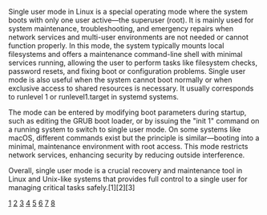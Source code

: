 Single user mode in Linux is a special operating mode where the system boots with only one user active—the superuser (root).
It is mainly used for system maintenance, troubleshooting, and emergency repairs when network services and multi-user
environments are not needed or cannot function properly. In this mode, the system typically mounts local filesystems and
offers a maintenance command-line shell with minimal services running, allowing the user to perform tasks like filesystem
checks, password resets, and fixing boot or configuration problems. Single user mode is also useful when the system cannot
boot normally or when exclusive access to shared resources is necessary. It usually corresponds to runlevel 1 or
runlevel1.target in systemd systems.

The mode can be entered by modifying boot parameters during startup, such as editing the GRUB boot loader, or by issuing the
"init 1" command on a running system to switch to single user mode. On some systems like macOS, different commands exist but
the principle is similar—booting into a minimal, maintenance environment with root access. This mode restricts network
services, enhancing security by reducing outside interference.

Overall, single user mode is a crucial recovery and maintenance tool in Linux and Unix-like systems that provides full
control to a single user for managing critical tasks safely.[1][2][3]

[1](https://en.wikipedia.org/wiki/Single-user_mode) [2](https://www.tecmint.com/boot-into-single-user-mode-in-centos-7/)
[3](https://docs.redhat.com/en/documentation/red_hat_enterprise_linux/6/html/deployment_guide/sec-single-user_mode)
[4](https://www.youtube.com/watch?v=L13HyMDCfOg)
[5](https://www.reddit.com/r/linuxquestions/comments/2v5c2s/what_is_single_user_mode/)
[6](https://www.veeam.com/blog/ubuntu-linux-defense-secure-boot-single-user.html)
[7](https://pov.es/linux/linux-booting-in-single-user-mode/)
[8](https://www.alibabacloud.com/help/en/ecs/user-guide/boot-a-linux-or-freebsd-like-ecs-instance-into-single-user-mode)
